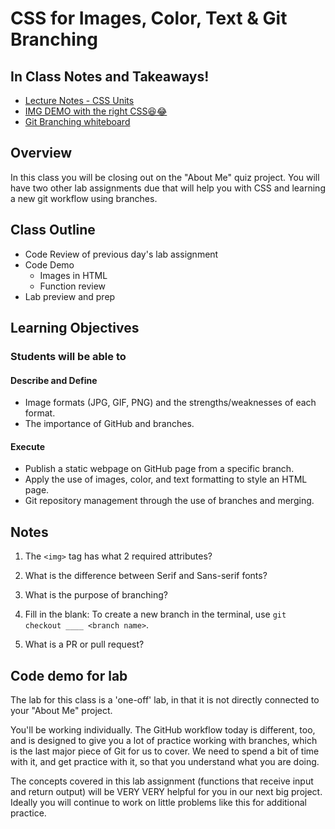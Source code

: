 # CSS for Images, Color, Text & Git Branching

## In Class Notes and Takeaways!

- [Lecture Notes - CSS Units](lecture-notes.md)
- [IMG DEMO with the right CSS😆😂](inclass-demo/)
- [Git Branching whiteboard](inclass-whiteboard/git-branching.png)

## Overview

In this class you will be closing out on the "About Me" quiz project. You will have two other lab assignments due that will help you with CSS and learning a new git workflow using branches.

## Class Outline

- Code Review of previous day's lab assignment
- Code Demo
  - Images in HTML
  - Function review
- Lab preview and prep

## Learning Objectives

### Students will be able to

#### Describe and Define

- Image formats (JPG, GIF, PNG) and the strengths/weaknesses of each format.
- The importance of GitHub and branches.

#### Execute

- Publish a static webpage on GitHub page from a specific branch.
- Apply the use of images, color, and text formatting to style an HTML page.
- Git repository management through the use of branches and merging.

## Notes

1. The `<img>` tag has what 2 required attributes?

1. What is the difference between Serif and Sans-serif fonts?

1. What is the purpose of branching?

1. Fill in the blank: To create a new branch in the terminal, use `git checkout ____ <branch name>`.

1. What is a PR or pull request?

## Code demo for lab

The lab for this class is a 'one-off' lab, in that it is not directly connected to your "About Me" project.

You'll be working individually. The GitHub workflow today is different, too, and is designed to give you a lot of practice working with branches, which is the last major piece of Git for us to cover. We need to spend a bit of time with it, and get practice with it, so that you understand what you are doing.

The concepts covered in this lab assignment (functions that receive input and return output) will be VERY VERY helpful for you in our next big project. Ideally you will continue to work on little problems like this for additional practice.